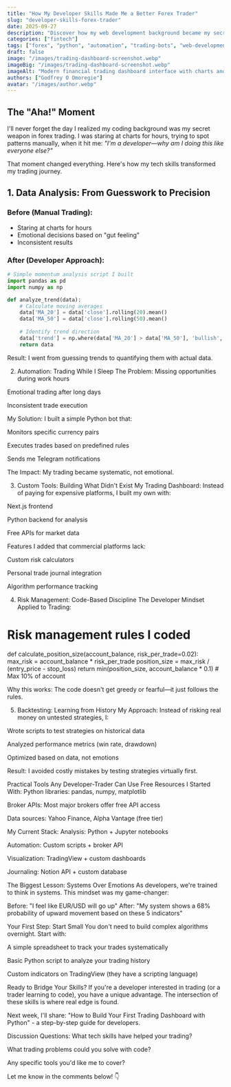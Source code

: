```yaml
---
title: "How My Developer Skills Made Me a Better Forex Trader"
slug: "developer-skills-forex-trader"
date: 2025-09-27
description: "Discover how my web development background became my secret weapon in forex trading - from automated systems to data-driven decisions."
categories: ["fintech"]
tags: ["forex", "python", "automation", "trading-bots", "web-development"]
draft: false
image: "/images/trading-dashboard-screenshot.webp"
imageBig: "/images/trading-dashboard-screenshot.webp"
imageAlt: "Modern financial trading dashboard interface with charts and analytics"
authors: ["Godfrey O Omoregie"]
avatar: "/images/author.webp"
---
```


## The "Aha!" Moment

I'll never forget the day I realized my coding background was my secret weapon in forex trading. I was staring at charts for hours, trying to spot patterns manually, when it hit me: *"I'm a developer—why am I doing this like everyone else?"*

That moment changed everything. Here's how my tech skills transformed my trading journey.

## 1. Data Analysis: From Guesswork to Precision

### Before (Manual Trading):
- Staring at charts for hours
- Emotional decisions based on "gut feeling"
- Inconsistent results

### After (Developer Approach):

```python
# Simple momentum analysis script I built
import pandas as pd
import numpy as np

def analyze_trend(data):
    # Calculate moving averages
    data['MA_20'] = data['close'].rolling(20).mean()
    data['MA_50'] = data['close'].rolling(50).mean()
    
    # Identify trend direction
    data['trend'] = np.where(data['MA_20'] > data['MA_50'], 'bullish', 'bearish')
    return data
```

Result: I went from guessing trends to quantifying them with actual data.

2. Automation: Trading While I Sleep
The Problem:
Missing opportunities during work hours

Emotional trading after long days

Inconsistent trade execution

My Solution:
I built a simple Python bot that:

Monitors specific currency pairs

Executes trades based on predefined rules

Sends me Telegram notifications

The Impact: My trading became systematic, not emotional.

3. Custom Tools: Building What Didn't Exist
My Trading Dashboard:
Instead of paying for expensive platforms, I built my own with:

Next.js frontend

Python backend for analysis

Free APIs for market data

Features I added that commercial platforms lack:

Custom risk calculators

Personal trade journal integration

Algorithm performance tracking

4. Risk Management: Code-Based Discipline
The Developer Mindset Applied to Trading:

# Risk management rules I coded
def calculate_position_size(account_balance, risk_per_trade=0.02):
    max_risk = account_balance * risk_per_trade
    position_size = max_risk / (entry_price - stop_loss)
    return min(position_size, account_balance * 0.1)  # Max 10% of account


Why this works: The code doesn't get greedy or fearful—it just follows the rules.

5. Backtesting: Learning from History
My Approach:
Instead of risking real money on untested strategies, I:

Wrote scripts to test strategies on historical data

Analyzed performance metrics (win rate, drawdown)

Optimized based on data, not emotions

Result: I avoided costly mistakes by testing strategies virtually first.

Practical Tools Any Developer-Trader Can Use
Free Resources I Started With:
Python libraries: pandas, numpy, matplotlib

Broker APIs: Most major brokers offer free API access

Data sources: Yahoo Finance, Alpha Vantage (free tier)

My Current Stack:
Analysis: Python + Jupyter notebooks

Automation: Custom scripts + broker API

Visualization: TradingView + custom dashboards

Journaling: Notion API + custom database

The Biggest Lesson: Systems Over Emotions
As developers, we're trained to think in systems. This mindset was my game-changer:

Before: "I feel like EUR/USD will go up"
After: "My system shows a 68% probability of upward movement based on these 5 indicators"

Your First Step: Start Small
You don't need to build complex algorithms overnight. Start with:

A simple spreadsheet to track your trades systematically

Basic Python script to analyze your trading history

Custom indicators on TradingView (they have a scripting language)

Ready to Bridge Your Skills?
If you're a developer interested in trading (or a trader learning to code), you have a unique advantage. The intersection of these skills is where real edge is found.

Next week, I'll share: "How to Build Your First Trading Dashboard with Python" - a step-by-step guide for developers.

Discussion Questions:
What tech skills have helped your trading?

What trading problems could you solve with code?

Any specific tools you'd like me to cover?

Let me know in the comments below! 👇